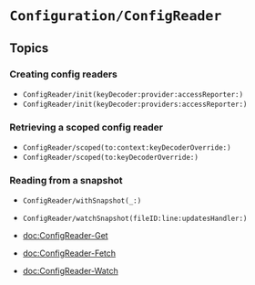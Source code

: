 # ``Configuration/ConfigReader``

## Topics

### Creating config readers

- ``ConfigReader/init(keyDecoder:provider:accessReporter:)``
- ``ConfigReader/init(keyDecoder:providers:accessReporter:)``

### Retrieving a scoped config reader
- ``ConfigReader/scoped(to:context:keyDecoderOverride:)``
- ``ConfigReader/scoped(to:keyDecoderOverride:)``

### Reading from a snapshot
- ``ConfigReader/withSnapshot(_:)``
- ``ConfigReader/watchSnapshot(fileID:line:updatesHandler:)``

- <doc:ConfigReader-Get>
- <doc:ConfigReader-Fetch>
- <doc:ConfigReader-Watch>
